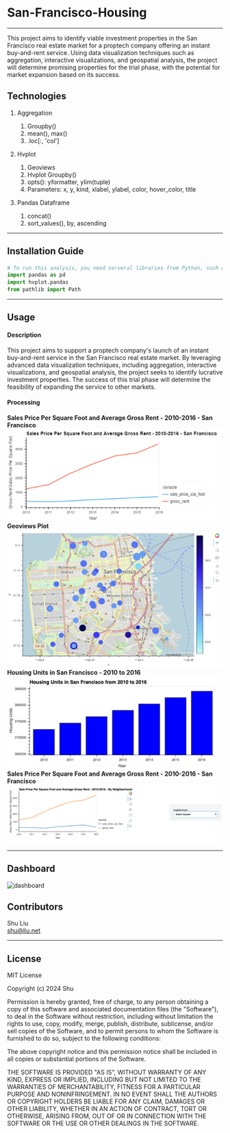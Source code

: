# San-Francisco-Housing
---
This project aims to identify viable investment properties in the San Francisco real estate market for a proptech company offering an instant buy-and-rent service. Using data visualization techniques such as aggregation, interactive visualizations, and geospatial analysis, the project will determine promising properties for the trial phase, with the potential for market expansion based on its success.


## Technologies

1. Aggregation
   1. Groupby()
   2. mean(), max()
   3. .loc[:, 'col']

2. Hvplot
   1. Geoviews
   2. Hvplot Groupby()
   3. opts(): yformatter, ylim(tuple)
   4. Parameters: x, y, kind, xlabel, ylabel, color, hover_color, title
     
3. Pandas Dataframe
   1. concat()
   2. sort_values(), by, ascending
     

---

## Installation Guide

```python
# To run this analysis, you need serveral libraries from Python, such as Pandas and hvplot
import pandas as pd
import hvplot.pandas
from pathlib import Path
```

---
## Usage

#### Description
This project aims to support a proptech company's launch of an instant buy-and-rent service in the San Francisco real estate market. By leveraging advanced data visualization techniques, including aggregation, interactive visualizations, and geospatial analysis, the project seeks to identify lucrative investment properties. The success of this trial phase will determine the feasibility of expanding the service to other markets.
  
#### Processing
**Sales Price Per Square Foot and Average Gross Rent - 2010-2016 - San Francisco**   
![Sales Price and Average Gross Rent](./Images/avg-sale-px-sq-foot-gross-rent.png)   
**Geoviews Plot**   
![Geoviews](./Images/6-4-geoviews-plot.png)   
**Housing Units in San Francisco - 2010 to 2016**   
![Housing Units](./Images/zoomed-housing-units-by-year.png)   
**Sales Price Per Square Foot and Average Gross Rent - 2010-2016 - San Francisco**   
![Sales Price and Average Gross Rent](./Images/pricing-info-by-neighborhood.png)   

---

## Dashboard
![dashboard](https://github.com/user-attachments/assets/b4148532-79a3-498f-85af-bdcafa9596d4)   


## Contributors

Shu Liu   
shu@liu.net

---

## License

MIT License

Copyright (c) 2024 Shu

Permission is hereby granted, free of charge, to any person obtaining a copy
of this software and associated documentation files (the "Software"), to deal
in the Software without restriction, including without limitation the rights
to use, copy, modify, merge, publish, distribute, sublicense, and/or sell
copies of the Software, and to permit persons to whom the Software is
furnished to do so, subject to the following conditions:

The above copyright notice and this permission notice shall be included in all
copies or substantial portions of the Software.

THE SOFTWARE IS PROVIDED "AS IS", WITHOUT WARRANTY OF ANY KIND, EXPRESS OR
IMPLIED, INCLUDING BUT NOT LIMITED TO THE WARRANTIES OF MERCHANTABILITY,
FITNESS FOR A PARTICULAR PURPOSE AND NONINFRINGEMENT. IN NO EVENT SHALL THE
AUTHORS OR COPYRIGHT HOLDERS BE LIABLE FOR ANY CLAIM, DAMAGES OR OTHER
LIABILITY, WHETHER IN AN ACTION OF CONTRACT, TORT OR OTHERWISE, ARISING FROM,
OUT OF OR IN CONNECTION WITH THE SOFTWARE OR THE USE OR OTHER DEALINGS IN THE
SOFTWARE.
